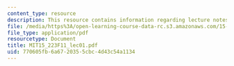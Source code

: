 ```yaml
---
content_type: resource
description: This resource contains information regarding lecture notes.
file: /media/https%3A/open-learning-course-data-rc.s3.amazonaws.com/15-223-global-markets-national-politics-and-the-competitive-advantage-of-firms-fall-2011/770605fb6a6720355cbc4d43c54a1134_MIT15_223F11_lec01.pdf
file_type: application/pdf
resourcetype: Document
title: MIT15_223F11_lec01.pdf
uid: 770605fb-6a67-2035-5cbc-4d43c54a1134
---
```

